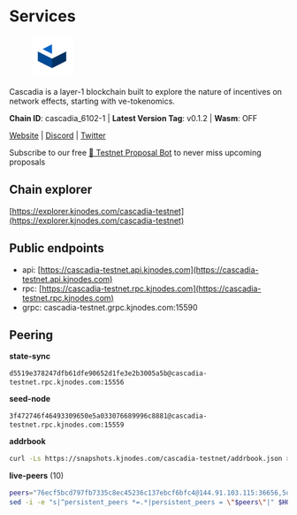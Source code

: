 # Services

<figure><img src="https://raw.githubusercontent.com/kj89/cosmos-images/main/logos/cascadia.png" alt=""><figcaption></figcaption></figure>

Cascadia is a layer-1 blockchain built to explore the  nature of incentives on network effects, starting  with ve-tokenomics.

**Chain ID**: cascadia_6102-1 | **Latest Version Tag**: v0.1.2 | **Wasm**: OFF

[Website](https://www.cascadia.foundation) | [Discord](https://discord.gg/cascadia) | [Twitter](https://twitter.com/CascadiaSystems)



Subscribe to our free [🤖 Testnet Proposal Bot](https://t.me/kjnodes_testnet_proposal_bot) to never miss upcoming proposals


## Chain explorer
[https://explorer.kjnodes.com/cascadia-testnet](https://explorer.kjnodes.com/cascadia-testnet)

## Public endpoints

* api: [https://cascadia-testnet.api.kjnodes.com](https://cascadia-testnet.api.kjnodes.com)
* rpc: [https://cascadia-testnet.rpc.kjnodes.com](https://cascadia-testnet.rpc.kjnodes.com)
* grpc: cascadia-testnet.grpc.kjnodes.com:15590

## Peering

**state-sync**

```text
d5519e378247dfb61dfe90652d1fe3e2b3005a5b@cascadia-testnet.rpc.kjnodes.com:15556
```

**seed-node**

```text
3f472746f46493309650e5a033076689996c8881@cascadia-testnet.rpc.kjnodes.com:15559
```

**addrbook**
```bash
curl -Ls https://snapshots.kjnodes.com/cascadia-testnet/addrbook.json > $HOME/.cascadiad/config/addrbook.json
```

**live-peers** (10)
```bash
peers="76ecf5bcd797fb7335c8ec45236c137ebcf6bfc4@144.91.103.115:36656,5d563f5d882904f89b929fde2d1cf2342c8cba7c@185.209.223.64:36656,7a9cd31ca48252a741ef0689bc35b751bffd555c@89.117.49.164:26656,fcac681e16636bc1185194e31d0ff9b27d7f1275@85.239.233.241:55656,32bcc51674dd83a316323a67918c1cee25163291@65.109.72.12:26656,23c3d082bd3a3102988c04085531461daa5a4b21@65.108.81.122:26656,3abb2442a0c8822289c30f7715c3fb428269dbb5@95.216.246.139:656,d417eb06db1da1790b2a9238630731ec6ca9eeb5@91.142.72.79:26656,d5519e378247dfb61dfe90652d1fe3e2b3005a5b@65.109.68.190:15556,c55cdbfbc70551cb877de8d72976422d1a525fda@173.249.38.240:26656"
sed -i -e "s|^persistent_peers *=.*|persistent_peers = \"$peers\"|" $HOME/.cascadiad/config/config.toml
```
